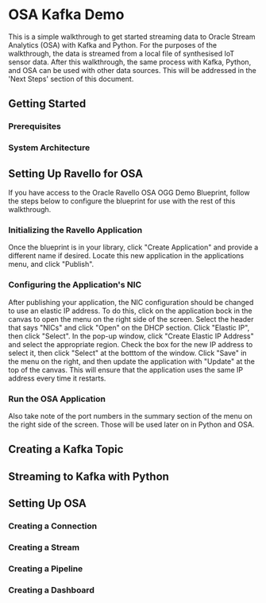 # OSA Kafka Demo
This is a simple walkthrough to get started streaming data to Oracle Stream Analytics (OSA) with Kafka and Python.  For the purposes of the walkthrough, the data is streamed from a local file of synthesised IoT sensor data.  After this walkthrough, the same process with Kafka, Python, and OSA can be used with other data sources.  This will be addressed in the 'Next Steps' section of this document.

## Getting Started

### Prerequisites

### System Architecture

## Setting Up Ravello for OSA
If you have access to the Oracle Ravello OSA OGG Demo Blueprint, follow the steps below to configure the blueprint for use with the rest of this walkthrough.

### Initializing the Ravello Application
Once the blueprint is in your library, click "Create Application" and provide a different name if desired.  Locate this new application in the applications menu, and click "Publish".  

### Configuring the Application's NIC
After publishing your application, the NIC configuration should be changed to use an elastic IP address.  To do this, click on the application bock in the canvas to open the menu on the right side of the screen.  Select the header that says "NICs" and click "Open" on the DHCP section.  Click "Elastic IP", then click "Select".  In the pop-up window, click "Create Elastic IP Address" and select the appropriate region.  Check the box for the new IP address to select it, then click "Select" at the botttom of the window.  Click "Save" in the menu on the right, and then update the application with "Update" at the top of the canvas.  This will ensure that the application uses the same IP address every time it restarts.

### Run the OSA Application
Also take note of the port numbers in the summary section of the menu on the right side of the screen.  Those will be used later on in Python and OSA.

## Creating a Kafka Topic

## Streaming to Kafka with Python

## Setting Up OSA

### Creating a Connection

### Creating a Stream

### Creating a Pipeline

### Creating a Dashboard